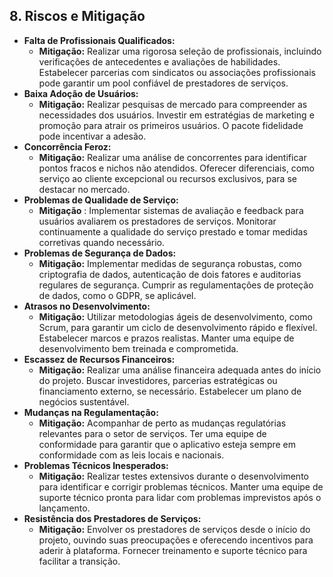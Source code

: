 ## 8. Riscos e Mitigação

- **Falta de Profissionais Qualificados:**
  - **Mitigação:** Realizar uma rigorosa seleção de profissionais, incluindo verificações de antecedentes e avaliações de habilidades. Estabelecer parcerias com sindicatos ou associações profissionais pode garantir um pool confiável de prestadores de serviços.
- **Baixa Adoção de Usuários:**
  - **Mitigação:** Realizar pesquisas de mercado para compreender as necessidades dos usuários. Investir em estratégias de marketing e promoção para atrair os primeiros usuários. O pacote fidelidade pode incentivar a adesão.
- **Concorrência Feroz:**
  - **Mitigação:** Realizar uma análise de concorrentes para identificar pontos fracos e nichos não atendidos. Oferecer diferenciais, como serviço ao cliente excepcional ou recursos exclusivos, para se destacar no mercado.
- **Problemas de Qualidade de Serviço:**
  - **Mitigação** : Implementar sistemas de avaliação e feedback para usuários avaliarem os prestadores de serviços. Monitorar continuamente a qualidade do serviço prestado e tomar medidas corretivas quando necessário.
- **Problemas de Segurança de Dados:**
  - **Mitigação:** Implementar medidas de segurança robustas, como criptografia de dados, autenticação de dois fatores e auditorias regulares de segurança. Cumprir as regulamentações de proteção de dados, como o GDPR, se aplicável.
- **Atrasos no Desenvolvimento:**
  - **Mitigação:** Utilizar metodologias ágeis de desenvolvimento, como Scrum, para garantir um ciclo de desenvolvimento rápido e flexível. Estabelecer marcos e prazos realistas. Manter uma equipe de desenvolvimento bem treinada e comprometida.
- **Escassez de Recursos Financeiros:**
  - **Mitigação:** Realizar uma análise financeira adequada antes do início do projeto. Buscar investidores, parcerias estratégicas ou financiamento externo, se necessário. Estabelecer um plano de negócios sustentável.
- **Mudanças na Regulamentação:**
  - **Mitigação:** Acompanhar de perto as mudanças regulatórias relevantes para o setor de serviços. Ter uma equipe de conformidade para garantir que o aplicativo esteja sempre em conformidade com as leis locais e nacionais.
- **Problemas Técnicos Inesperados:**
  - **Mitigação:** Realizar testes extensivos durante o desenvolvimento para identificar e corrigir problemas técnicos. Manter uma equipe de suporte técnico pronta para lidar com problemas imprevistos após o lançamento.
- **Resistência dos Prestadores de Serviços:**
  - **Mitigação:** Envolver os prestadores de serviços desde o início do projeto, ouvindo suas preocupações e oferecendo incentivos para aderir à plataforma. Fornecer treinamento e suporte técnico para facilitar a transição.
